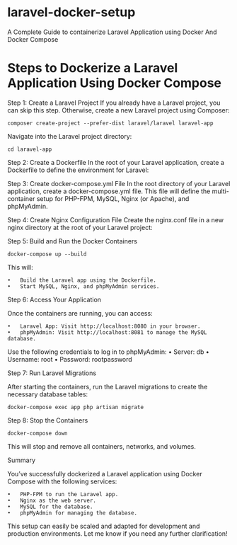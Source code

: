 # laravel-docker-setup
A Complete Guide to containerize Laravel Application using Docker And Docker Compose


# Steps to Dockerize a Laravel Application Using Docker Compose

Step 1: Create a Laravel Project
If you already have a Laravel project, you can skip this step. Otherwise, create a new Laravel project using Composer:

	composer create-project --prefer-dist laravel/laravel laravel-app

Navigate into the Laravel project directory:
	
 	cd laravel-app

Step 2: Create a Dockerfile
In the root of your Laravel application, create a Dockerfile to define the environment for Laravel:

Step 3: Create docker-compose.yml File
In the root directory of your Laravel application, create a docker-compose.yml file. This file will define the multi-container setup for PHP-FPM, MySQL, Nginx (or Apache), and phpMyAdmin.

Step 4: Create Nginx Configuration File
Create the nginx.conf file in a new nginx directory at the root of your Laravel project:

Step 5: Build and Run the Docker Containers

	docker-compose up --build

This will:

	•	Build the Laravel app using the Dockerfile.
	•	Start MySQL, Nginx, and phpMyAdmin services.

 Step 6: Access Your Application

Once the containers are running, you can access:

	•	Laravel App: Visit http://localhost:8080 in your browser.
	•	phpMyAdmin: Visit http://localhost:8081 to manage the MySQL database.
Use the following credentials to log in to phpMyAdmin:
	•	Server: db
	•	Username: root
	•	Password: rootpassword

Step 7: Run Laravel Migrations

After starting the containers, run the Laravel migrations to create the necessary database tables:

	docker-compose exec app php artisan migrate

Step 8: Stop the Containers

	docker-compose down

This will stop and remove all containers, networks, and volumes.

Summary

You’ve successfully dockerized a Laravel application using Docker Compose with the following services:

	•	PHP-FPM to run the Laravel app.
	•	Nginx as the web server.
	•	MySQL for the database.
	•	phpMyAdmin for managing the database.

This setup can easily be scaled and adapted for development and production environments. Let me know if you need any further clarification!


